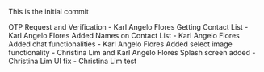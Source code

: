 This is the initial commit

OTP Request and Verification - Karl Angelo Flores 
Getting Contact List - Karl Angelo Flores
Added Names on Contact List - Karl Angelo Flores
Added chat functionalities - Karl Angelo Flores
Added select image functionality - Christina Lim and Karl Angelo Flores
Splash screen added - Christina Lim
UI fix - Christina Lim
test